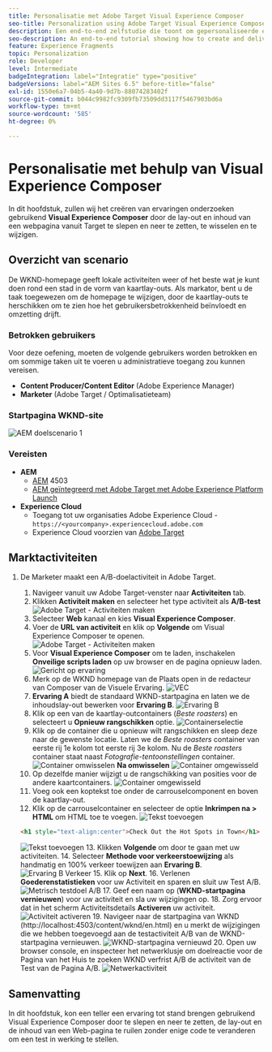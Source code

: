 ```yaml
---
title: Personalisatie met Adobe Target Visual Experience Composer
seo-title: Personalization using Adobe Target Visual Experience Composer (VEC)
description: Een end-to-end zelfstudie die toont om gepersonaliseerde ervaring tot stand te brengen en te leveren gebruikend Adobe Target Visual Experience Composer (VEC).
seo-description: An end-to-end tutorial showing how to create and deliver personalized experience using Adobe Target Visual Experience Composer (VEC).
feature: Experience Fragments
topic: Personalization
role: Developer
level: Intermediate
badgeIntegration: label="Integratie" type="positive"
badgeVersions: label="AEM Sites 6.5" before-title="false"
exl-id: 1550e6a7-04b5-4a40-9d7b-88074283402f
source-git-commit: b044c9982fc9309fb73509dd3117f5467903bd6a
workflow-type: tm+mt
source-wordcount: '585'
ht-degree: 0%

---
```


# Personalisatie met behulp van Visual Experience Composer

In dit hoofdstuk, zullen wij het creëren van ervaringen onderzoeken gebruikend **Visual Experience Composer** door de lay-out en inhoud van een webpagina vanuit Target te slepen en neer te zetten, te wisselen en te wijzigen.

## Overzicht van scenario

De WKND-homepage geeft lokale activiteiten weer of het beste wat je kunt doen rond een stad in de vorm van kaartlay-outs. Als markator, bent u de taak toegewezen om de homepage te wijzigen, door de kaartlay-outs te herschikken om te zien hoe het gebruikersbetrokkenheid beïnvloedt en omzetting drijft.

### Betrokken gebruikers

Voor deze oefening, moeten de volgende gebruikers worden betrokken en om sommige taken uit te voeren u administratieve toegang zou kunnen vereisen.

* **Content Producer/Content Editor** (Adobe Experience Manager)
* **Marketer** (Adobe Target / Optimalisatieteam)

### Startpagina WKND-site

![AEM doelscenario 1](assets/personalization-use-case-3/aem-target-use-case-3.png)

### Vereisten

* **AEM**
   * [AEM](./implementation.md#getting-aem) 4503
   * [AEM geïntegreerd met Adobe Target met Adobe Experience Platform Launch](./using-launch-adobe-io.md#aem-target-using-launch-by-adobe)
* **Experience Cloud**
   * Toegang tot uw organisaties Adobe Experience Cloud - `https://<yourcompany>.experiencecloud.adobe.com`
   * Experience Cloud voorzien van [Adobe Target](https://experiencecloud.adobe.com)

## Marktactiviteiten

1. De Marketer maakt een A/B-doelactiviteit in Adobe Target.
   1. Navigeer vanuit uw Adobe Target-venster naar **Activiteiten** tab.
   2. Klikken **Activiteit maken** en selecteer het type activiteit als **A/B-test**
      ![Adobe Target - Activiteiten maken](assets/personalization-use-case-2/create-ab-activity.png)
   3. Selecteer **Web** kanaal en kies **Visual Experience Composer**.
   4. Voer de **URL van activiteit** en klik op **Volgende** om Visual Experience Composer te openen.
      ![Adobe Target - Activiteiten maken](assets/personalization-use-case-2/create-activity-ab-name.png)
   5. Voor **Visual Experience Composer** om te laden, inschakelen **Onveilige scripts laden** op uw browser en de pagina opnieuw laden.
      ![Gericht op ervaring](assets/personalization-use-case-1/load-unsafe-scripts.png)
   6. Merk op de WKND homepage van de Plaats open in de redacteur van Composer van de Visuele Ervaring.
      ![VEC](assets/personalization-use-case-2/vec.png)
   7. **Ervaring A** biedt de standaard WKND-startpagina en laten we de inhoudslay-out bewerken voor **Ervaring B**.
      ![Ervaring B](assets/personalization-use-case-3/use-case3-experience-b.png)
   8. Klik op een van de kaartlay-outcontainers (*Beste roasters*) en selecteert u **Opnieuw rangschikken** optie.
      ![Containerselectie](assets/personalization-use-case-3/container-selection.png)
   9. Klik op de container die u opnieuw wilt rangschikken en sleep deze naar de gewenste locatie. Laten we de *Beste roasters* container van eerste rij 1e kolom tot eerste rij 3e kolom. Nu de *Beste roasters* container staat naast *Fotografie-tentoonstellingen* container.
      ![Container omwisselen](assets/personalization-use-case-3/container-swap.png)
      **Na omwisselen**
      ![Container omgewisseld](assets/personalization-use-case-3/after-swap-1-3.png)
   10. Op dezelfde manier wijzigt u de rangschikking van posities voor de andere kaartcontainers.
      ![Container omgewisseld](assets/personalization-use-case-3/after-swap-all.png)
   11. Voeg ook een koptekst toe onder de carrouselcomponent en boven de kaartlay-out.
   12. Klik op de carrouselcontainer en selecteer de optie **Inkrimpen na > HTML** om HTML toe te voegen.
      ![Tekst toevoegen](assets/personalization-use-case-3/add-text.png)

      ```html
      <h1 style="text-align:center">Check Out the Hot Spots in Town</h1>
      ```

      ![Tekst toevoegen](assets/personalization-use-case-3/after-changes.png)
   13. Klikken **Volgende** om door te gaan met uw activiteiten.
   14. Selecteer **Methode voor verkeerstoewijzing** als handmatig en 100% verkeer toewijzen aan **Ervaring B**.
      ![Ervaring B Verkeer](assets/personalization-use-case-2/traffic.png)
   15. Klik op **Next**.
   16. Verlenen **Goederenstatistieken** voor uw Activiteit en sparen en sluit uw Test A/B.
      ![Metrisch testdoel A/B](assets/personalization-use-case-2/goal-metric.png)
   17. Geef een naam op (**WKND-startpagina vernieuwen**) voor uw activiteit en sla uw wijzigingen op.
   18. Zorg ervoor dat in het scherm Activiteitsdetails **Activeren** uw activiteit.
      ![Activiteit activeren](assets/personalization-use-case-3/save-activity.png)
   19. Navigeer naar de startpagina van WKND (http://localhost:4503/content/wknd/en.html) en u merkt de wijzigingen die we hebben toegevoegd aan de testactiviteit A/B van de WKND-startpagina vernieuwen.
      ![WKND-startpagina vernieuwd](assets/personalization-use-case-3/activity-result.png)
   20. Open uw browser console, en inspecteer het netwerklusje om doelreactie voor de Pagina van het Huis te zoeken WKND verfrist A/B de activiteit van de Test van de Pagina A/B.
      ![Netwerkactiviteit](assets/personalization-use-case-3/activity-result.png)

## Samenvatting

In dit hoofdstuk, kon een teller een ervaring tot stand brengen gebruikend Visual Experience Composer door te slepen en neer te zetten, de lay-out en de inhoud van een Web-pagina te ruilen zonder enige code te veranderen om een test in werking te stellen.
